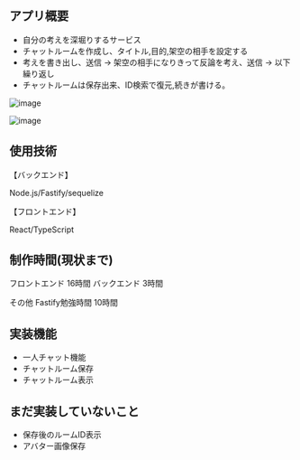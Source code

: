 ## アプリ概要
- 自分の考えを深堀りするサービス
- チャットルームを作成し、タイトル,目的,架空の相手を設定する
- 考えを書き出し、送信 → 架空の相手になりきって反論を考え、送信 → 以下繰り返し
- チャットルームは保存出来、ID検索で復元,続きが書ける。

![image](https://one-pay.web-one-park.com/wp-content/uploads/2021/10/React_Redux_App-1.png)

![image](https://one-pay.web-one-park.com/wp-content/uploads/2021/10/React_Redux_App.png)


## 使用技術
【バックエンド】 

Node.js/Fastify/sequelize

【フロントエンド】

React/TypeScript

## 制作時間(現状まで)
フロントエンド 16時間
バックエンド 3時間

その他 Fastify勉強時間 10時間

## 実装機能
- 一人チャット機能
- チャットルーム保存
- チャットルーム表示

## まだ実装していないこと
- 保存後のルームID表示
- アバター画像保存



